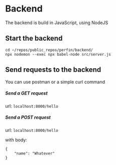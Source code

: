 # Backend
The backend is build in JavaScript, using NodeJS

## Start the backend
```
cd ~/repos/public_repos/perfin/backend/
npx nodemon --exec npx babel-node src/server.js
```

## Send requests to the backend
You can use postman or a simple curl command

##### Send a GET request
url: `localhost:8000/hello`

##### Send a POST request
url: `localhost:8000/hello`

with body: 
```
{
	"name": "Whatever"
}
```
